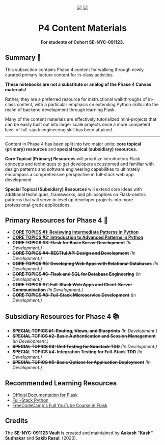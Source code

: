 <p align="center">
    <a href="https://docs.python.org/3/index.html"><img src="https://img.shields.io/badge/python-%2320232a?style=for-the-badge&logo=python&logoColor=ffdd54" /></a>
    <a href="https://jupyter.org/"><img src="https://img.shields.io/badge/flask-%2320232a.svg?style=for-the-badge&logo=flask&logoColor=23FA0F00" /></a>
</p>

<h1 align="center"><b>P4 Content Materials</b></h1>
<h4 align="center">For students of Cohort <b>SE-NYC-091123</b>.</h4>

## Summary 💬

This subsection contains Phase 4 content for walking through newly curated primary lecture content for in-class activities.

**These notebooks are not a substitute or analog of the Phase 4 Canvas materials!**

Rather, they are a preferred resource for instructional walkthroughs of in-class content, with a particular emphasis on extending Python skills into the realm of backend development through learning Flask.

Many of the content materials are effectively tutorialized mini-projects that can be easily built out into larger scale projects once a more competent level of full-stack engineering skill has been attained.

---

Content in Phase 4 has been split into two major units: **core topical (primary) resources** and **special topical (subsidiary) resources**. 

**Core Topical (Primary) Resources** will prioritize introductory Flask concepts and techniques to get developers accustomed and familiar with design patterns and software engineering capabilities to ultimately encompass a comprehensive perspective in full-stack web app development. 

**Special Topical (Subsidiary) Resources** will extend core ideas with additional techniques, frameworks, and philosophies on Flask-centric patterns that will serve to level up developer projects into more professional-grade applications. 

## Primary Resources for Phase 4 📒

- [**CORE TOPICS #1: Reviewing Intermediate Patterns in Python**]()
- [**CORE TOPICS #2: Introduction to Advanced Patterns in Python**]()
- ~~**CORE TOPICS #3: Flask for Basic Server Development**~~ _(In Development.)_
- ~~**CORE TOPICS #4: RESTful API Design and Development**~~ _(In Development.)_
- ~~**CORE TOPICS #5: Developing Web Apps with Relational Databases**~~ _(In Development.)_
- ~~**CORE TOPICS #6: Flask and SQL for Database Engineering**~~ _(In Development.)_
- ~~**CORE TOPICS #7: Full-Stack Web Apps and Client-Server Communication**~~ _(In Development.)_
- ~~**CORE TOPICS #8: Full-Stack Microservice Development**~~ _(In Development.)_

## Subsidiary Resources for Phase 4 📚

- ~~**SPECIAL TOPICS #1: Routing, Views, and Blueprints**~~ _(In Development.)_
- ~~**SPECIAL TOPICS #2: Basic Authentication and Session Management**~~ _(In Development.)_
- ~~**SPECIAL TOPICS #3: Unit Testing for Substack TDD**~~ _(In Development.)_
- ~~**SPECIAL TOPICS #4: Integration Testing for Full-Stack TDD**~~ _(In Development.)_
- ~~**SPECIAL TOPICS #5: Basic Options for Application Deployment**~~ _(In Development.)_

## Recommended Learning Resources

- [Official Documentation for Flask](https://flask.palletsprojects.com/en/3.0.x/)
- [Full-Stack Python](https://www.fullstackpython.com/)
- [FreeCodeCamp's Full YouTube Course in Flask](https://www.youtube.com/watch?v=Qr4QMBUPxWo)

## Credits

The **SE-NYC-091123 Vault** is created and maintained by **Aakash "Kash" Sudhakar** and **Sakib Rasul**. (2023). 